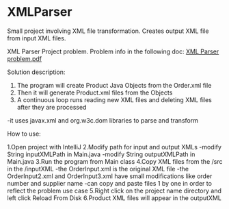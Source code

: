 # XMLParser
Small project involving XML file transformation. Creates output XML file from input XML files.

XML Parser Project problem.  Problem info in the following doc:
[XML Parser problem.pdf](https://github.com/dragosh45/XMLParser/files/10473037/XML.Parser.problem.pdf)

Solution description:

1. The program will create Product Java Objects from the Order.xml file
2. Then it will generate Product.xml files from the Objects
3. A continuous loop runs reading new XML files and deleting XML files after they are processed

-it uses javax.xml and org.w3c.dom libraries to parse and transform

How to use:

1.Open project with IntelliJ 
2.Modify path for input and output XMLs 
    -modify String inputXMLPath in Main.java
    -modify String outputXMLPath in Main.java
3.Run the program from Main class
4.Copy XML files from the /src in the /inputXML
   -the OrderInput.xml is the original XML file
   -the OrderInput2.xml and OrderInput3.xml have small modifications like order number and    supplier name
    -can copy and paste files 1 by one in order to reflect the problem use case
5.Right click on the project name directory and left click Reload From Disk 
6.Product XML files will appear in the outputXML

